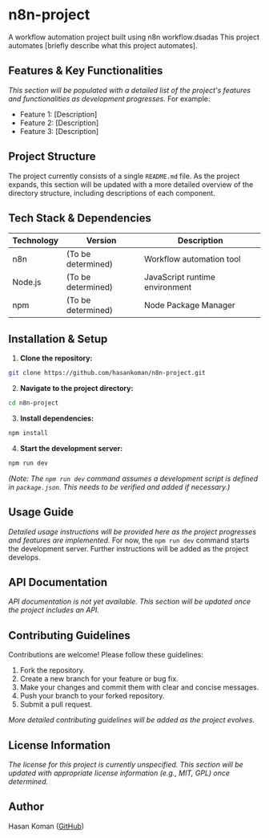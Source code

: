 # n8n-project

A workflow automation project built using n8n workflow.dsadas  This project automates [briefly describe what this project automates].

## Features & Key Functionalities

*This section will be populated with a detailed list of the project's features and functionalities as development progresses.*  For example:
* Feature 1: [Description]
* Feature 2: [Description]
* Feature 3: [Description]


## Project Structure

The project currently consists of a single `README.md` file.  As the project expands, this section will be updated with a more detailed overview of the directory structure, including descriptions of each component.


## Tech Stack & Dependencies

| Technology       | Version | Description                                   |
|-----------------|---------|-----------------------------------------------|
| n8n              |  (To be determined) | Workflow automation tool                      |
| Node.js          |  (To be determined) | JavaScript runtime environment                |
| npm              |  (To be determined) | Node Package Manager                           |


## Installation & Setup

1. **Clone the repository:**

```bash
git clone https://github.com/hasankoman/n8n-project.git
```

2. **Navigate to the project directory:**

```bash
cd n8n-project
```

3. **Install dependencies:**

```bash
npm install
```

4. **Start the development server:**

```bash
npm run dev
```

*(Note: The `npm run dev` command assumes a development script is defined in `package.json`. This needs to be verified and added if necessary.)*


## Usage Guide

*Detailed usage instructions will be provided here as the project progresses and features are implemented.* For now, the `npm run dev` command starts the development server. Further instructions will be added as the project develops.


## API Documentation

*API documentation is not yet available. This section will be updated once the project includes an API.*


## Contributing Guidelines

Contributions are welcome! Please follow these guidelines:

1. Fork the repository.
2. Create a new branch for your feature or bug fix.
3. Make your changes and commit them with clear and concise messages.
4. Push your branch to your forked repository.
5. Submit a pull request.

*More detailed contributing guidelines will be added as the project evolves.*


## License Information

*The license for this project is currently unspecified. This section will be updated with appropriate license information (e.g., MIT, GPL) once determined.*

## Author

Hasan Koman ([GitHub](https://github.com/hasankoman))
